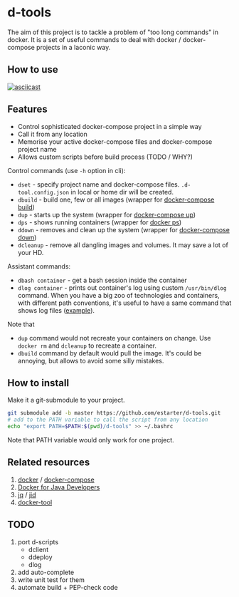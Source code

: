 # d-tools
The aim of this project is to tackle a problem of "too long commands" in docker.
It is a set of useful commands to deal with docker / docker-compose projects in a laconic way.

## How to use

[![asciicast](https://asciinema.org/a/a2ToJI2RZEY8nAGvSI4PdEuUE.png)](https://asciinema.org/a/a2ToJI2RZEY8nAGvSI4PdEuUE)

## Features

* Control sophisticated docker-compose project in a simple way
* Call it from any location
* Memorise your active docker-compose files and docker-compose project name
* Allows custom scripts before build process (TODO / WHY?)


Control commands (use `-h` option in cli):

* `dset` - specify project name and docker-compose files. `.d-tool.config.json` in local or home dir will be created.
* `dbuild` - build one, few or all images (wrapper for [docker-compose build](https://docs.docker.com/compose/reference/build/))
* `dup` - starts up the system (wrapper for [docker-compose up](https://docs.docker.com/compose/reference/up/))
* `dps` - shows running containers (wrapper for [docker ps](https://docs.docker.com/engine/reference/commandline/ps/))
* `ddown` - removes and clean up the system (wrapper for [docker-compose down](https://docs.docker.com/compose/reference/down/))
* `dcleanup` - remove all dangling images and volumes. It may save a lot of your HD.

Assistant commands:

* `dbash container` - get a bash session inside the container
* `dlog container` - prints out container's log using custom `/usr/bin/dlog` command. When you have a big zoo of
technologies and containers, with different path conventions, it's useful to have a same command that shows log files
([example](https://github.com/estarter/test-smtp-server/blob/master/Dockerfile#L21)).


Note that
* `dup` command would not recreate your containers on change. Use `docker rm` and `dcleanup` to recreate a container.
* `dbuild` command by default would pull the image. It's could be annoying, but allows to avoid some silly mistakes.

## How to install

Make it a git-submodule to your project.

```bash
git submodule add -b master https://github.com/estarter/d-tools.git
# add to the PATH variable to call the script from any location
echo "export PATH=$PATH:$(pwd)/d-tools" >> ~/.bashrc
```

Note that PATH variable would only work for one project.

## Related resources

1. [docker](https://docs.docker.com/) / [docker-compose](https://docs.docker.com/compose/)
2. [Docker for Java Developers](https://github.com/docker/labs/tree/master/developer-tools/java/)
3. [jq](https://stedolan.github.io/jq/) / [jid](https://github.com/simeji/jid)
4. [docker-tool](https://github.com/ohmystack/docker-tool)

## TODO

1. port d-scripts
   * dclient
   * ddeploy
   * dlog
2. add auto-complete
3. write unit test for them
4. automate build + PEP-check code
